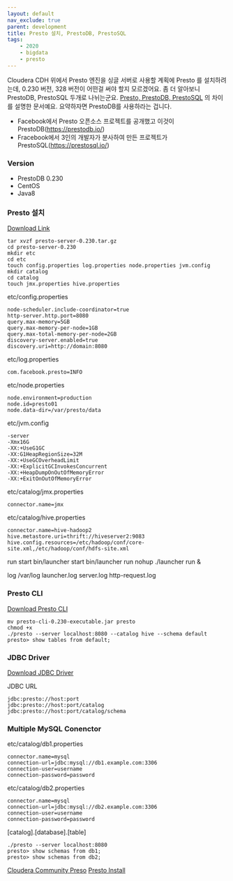 ```yaml
---
layout: default
nav_exclude: true
parent: development
title: Presto 설치, PrestoDB, PrestoSQL
tags: 
    - 2020
    - bigdata
    - presto
---
```




Cloudera CDH 위에서 Presto 엔진을 싱글 서버로 사용할 계획에 Presto 를 설치하려는데, 0.230 버전, 328 버전이 어떤걸 써야 할지 모르겠어요.
좀 더 알아보니 PrestoDB, PrestoSQL 두개로 나뉘는군요. 
[Presto, PrestoDB, PrestoSQL](https://blog.openbridge.com/what-is-facebook-presto-presto-database-or-prestodb-a-powerful-sql-query-engine-77d4c4a66d4)
의 차이를 설명한 문서예요. 요약하자면 PrestoDB를 사용하라는 겁니다. 
* Facebook에서 Presto 오픈소스 프로젝트를 공개했고 이것이 PrestoDB(https://prestodb.io/)
* Fracebook에서 3인의 개발자가 분사하여 만든 프로젝트가 PrestoSQL(https://prestosql.io/)

### Version
* PrestoDB 0.230
* CentOS
* Java8

### Presto 설치
[Download Link](https://repo1.maven.org/maven2/com/facebook/presto/presto-server/0.230/presto-server-0.230.tar.gz)
```
tar xvzf presto-server-0.230.tar.gz
cd presto-server-0.230
mkdir etc
cd etc
touch config.properties log.properties node.properties jvm.config
mkdir catalog
cd catalog
touch jmx.properties hive.properties
```

etc/config.properties
```
node-scheduler.include-coordinator=true
http-server.http.port=8080
query.max-memory=5GB
query.max-memory-per-node=1GB
query.max-total-memory-per-node=2GB
discovery-server.enabled=true
discovery.uri=http://domain:8080
```

etc/log.properties
```
com.facebook.presto=INFO
```

etc/node.properties
```
node.environment=production
node.id=presto01
node.data-dir=/var/presto/data
```

etc/jvm.config
```
-server
-Xmx16G
-XX:+UseG1GC
-XX:G1HeapRegionSize=32M
-XX:+UseGCOverheadLimit
-XX:+ExplicitGCInvokesConcurrent
-XX:+HeapDumpOnOutOfMemoryError
-XX:+ExitOnOutOfMemoryError
```

etc/catalog/jmx.properties
```
connector.name=jmx
```

etc/catalog/hive.properties
```
connector.name=hive-hadoop2
hive.metastore.uri=thrift://hiveserver2:9083
hive.config.resources=/etc/hadoop/conf/core-site.xml,/etc/hadoop/conf/hdfs-site.xml
```

run start
bin/launcher start
bin/launcher run
nohup ./launcher run &

log
/var/log 
launcher.log server.log http-request.log


### Presto CLI
[Download Presto CLI](https://repo1.maven.org/maven2/com/facebook/presto/presto-cli/0.230/presto-cli-0.230-executable.jar)

```
mv presto-cli-0.230-executable.jar presto
chmod +x
./presto --server localhost:8080 --catalog hive --schema default
presto> show tables from default;
```

### JDBC Driver
[Download JDBC Driver](https://repo1.maven.org/maven2/com/facebook/presto/presto-jdbc/0.230/presto-jdbc-0.230.jar)

JDBC URL
```
jdbc:presto://host:port
jdbc:presto://host:port/catalog
jdbc:presto://host:port/catalog/schema
```

### Multiple MySQL Conenctor

etc/catalog/db1.properties
```
connector.name=mysql
connection-url=jdbc:mysql://db1.example.com:3306
connection-user=username
connection-password=password
```

etc/catalog/db2.properties
```
connector.name=mysql
connection-url=jdbc:mysql://db2.example.com:3306
connection-user=username
connection-password=password
```

[catalog].[database].[table]

```
./presto --server localhost:8080 
presto> show schemas from db1;
presto> show schemas from db2;
```


[Cloudera Community Preso](https://www.linkedin.com/pulse/hello-presto-blog-1-thanks-facebook-neeraj-sabharwal)
[Presto Install](https://prestodb.io/docs/current/installation/deployment.html)